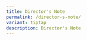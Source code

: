 ```yaml
---
title: Director's Note
permalink: /director-s-note/
variant: tiptap
description: Director's Note
---
```

